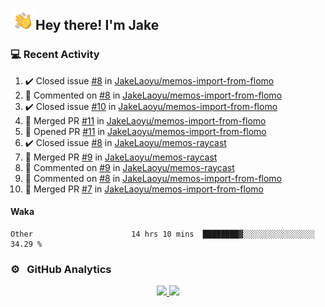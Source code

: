 <img alt="Night Coding" src="./assets/Hand%20Wave.gif" width='40' align="left"/><h2>Hey there! I'm Jake</h2>

### 💻 Recent Activity

<!--RECENT_ACTIVITY:start-->
1. ✔️ Closed issue [#8](https://github.com/JakeLaoyu/memos-import-from-flomo/issues/8) in [JakeLaoyu/memos-import-from-flomo](https://github.com/JakeLaoyu/memos-import-from-flomo)<br>
2. 💬 Commented on [#8](https://github.com/JakeLaoyu/memos-import-from-flomo/issues/8#issuecomment-1666877326) in [JakeLaoyu/memos-import-from-flomo](https://github.com/JakeLaoyu/memos-import-from-flomo)<br>
3. ✔️ Closed issue [#10](https://github.com/JakeLaoyu/memos-import-from-flomo/issues/10) in [JakeLaoyu/memos-import-from-flomo](https://github.com/JakeLaoyu/memos-import-from-flomo)<br>
4. 🎉 Merged PR [#11](https://github.com/JakeLaoyu/memos-import-from-flomo/pull/11) in [JakeLaoyu/memos-import-from-flomo](https://github.com/JakeLaoyu/memos-import-from-flomo)<br>
5. 💪 Opened PR [#11](https://github.com/JakeLaoyu/memos-import-from-flomo/pull/11) in [JakeLaoyu/memos-import-from-flomo](https://github.com/JakeLaoyu/memos-import-from-flomo)<br>
6. ✔️ Closed issue [#8](https://github.com/JakeLaoyu/memos-raycast/issues/8) in [JakeLaoyu/memos-raycast](https://github.com/JakeLaoyu/memos-raycast)<br>
7. 🎉 Merged PR [#9](https://github.com/JakeLaoyu/memos-raycast/pull/9) in [JakeLaoyu/memos-raycast](https://github.com/JakeLaoyu/memos-raycast)<br>
8. 💬 Commented on [#9](https://github.com/JakeLaoyu/memos-raycast/pull/9#issuecomment-1663199006) in [JakeLaoyu/memos-raycast](https://github.com/JakeLaoyu/memos-raycast)<br>
9. 💬 Commented on [#8](https://github.com/JakeLaoyu/memos-import-from-flomo/issues/8#issuecomment-1657565477) in [JakeLaoyu/memos-import-from-flomo](https://github.com/JakeLaoyu/memos-import-from-flomo)<br>
10. 🎉 Merged PR [#7](https://github.com/JakeLaoyu/memos-import-from-flomo/pull/7) in [JakeLaoyu/memos-import-from-flomo](https://github.com/JakeLaoyu/memos-import-from-flomo)<br>
<!--RECENT_ACTIVITY:end-->

#### Waka

<!--START_SECTION:waka-->

```text
Other                      14 hrs 10 mins  ████████▓░░░░░░░░░░░░░░░░   34.29 %
```

<!--END_SECTION:waka-->

### ⚙️ &nbsp; GitHub Analytics

<p align="center">
<a href="https://github.com/JakeLaoyu">
  <img height="180em" src="https://github-readme-stats-eight-theta.vercel.app/api?username=jakelaoyu&show_icons=true&theme=algolia&include_all_commits=true&count_private=true"/>
  <img height="180em" src="https://github-readme-stats-eight-theta.vercel.app/api/top-langs/?username=jakelaoyu&layout=compact&langs_count=8&theme=algolia&hide=html&count_private=true"/>
</a>
</p>

<!-- ### 🤝🏻 &nbsp; Connect with Me

<p align="center">
<a href="https://i.jakeyu.top"><img src="https://img.shields.io/badge/-i.jakeyu.top-3423A6?style=flat&logo=Google-Chrome&logoColor=white"/></a>
<a href="mailto:jake.laoyu@gmail.com"><img src="https://img.shields.io/badge/-jake.laoyu@gmail.com-D14836?style=flat&logo=Gmail&logoColor=white"/></a>
</p> -->
